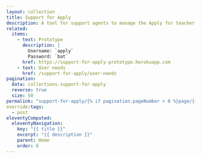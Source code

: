 ```yaml
---
layout: collection
title: Support for Apply
description: A tool for support agents to manage the Apply for teacher training service
related:
  items:
    - text: Prototype
      description: |
        Username: `apply`
        Password: `bat`
      href: https://support-for-apply-prototype.herokuapp.com
    - text: User needs
      href: /support-for-apply/user-needs
pagination:
  data: collections.support-for-apply
  reverse: true
  size: 50
permalink: "support-for-apply/{% if pagination.pageNumber > 0 %}page/{{ pagination.pageNumber + 1 }}{% endif %}/"
override:tags:
  - post
eleventyComputed:
  eleventyNavigation:
    key: "{{ title }}"
    excerpt: "{{ description }}"
    parent: Home
    order: 6
---
```

